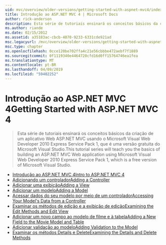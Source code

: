 ```yaml
---
uid: mvc/overview/older-versions/getting-started-with-aspnet-mvc4/index
title: Introdução ao ASP.NET MVC 4 | Microsoft Docs
author: rick-anderson
description: Esta série de tutoriais ensinará os conceitos básicos da criação de um aplicativo Web ASP.NET MVC usando o Microsoft Visual Web Developer 2010 Express Service Pack 1, w...
ms.author: riande
ms.date: 02/15/2012
ms.assetid: a35183ac-cbcb-4070-9233-6331cde921ad
msc.legacyurl: /mvc/overview/older-versions/getting-started-with-aspnet-mvc4
msc.type: chapter
ms.openlocfilehash: 0cce120be702ffa4c21e56cbbbe472aebf7f1889
ms.sourcegitcommit: 0f1119340e4464720cfd16d0ff15764746ea1fea
ms.translationtype: MT
ms.contentlocale: pt-BR
ms.lasthandoff: 04/09/2019
ms.locfileid: "59402252"
---
```

# <a name="getting-started-with-aspnet-mvc-4"></a><span data-ttu-id="2b1ad-103">Introdução ao ASP.NET MVC 4</span><span class="sxs-lookup"><span data-stu-id="2b1ad-103">Getting Started with ASP.NET MVC 4</span></span>

> <span data-ttu-id="2b1ad-104">Esta série de tutoriais ensinará os conceitos básicos da criação de um aplicativo Web ASP.NET MVC usando o Microsoft Visual Web Developer 2010 Express Service Pack 1, que é uma versão gratuita do Microsoft Visual Studio.</span><span class="sxs-lookup"><span data-stu-id="2b1ad-104">This tutorial series will teach you the basics of building an ASP.NET MVC Web application using Microsoft Visual Web Developer 2010 Express Service Pack 1, which is a free version of Microsoft Visual Studio.</span></span>


- [<span data-ttu-id="2b1ad-105">Introdução ao ASP.NET MVC 4</span><span class="sxs-lookup"><span data-stu-id="2b1ad-105">Intro to ASP.NET MVC 4</span></span>](intro-to-aspnet-mvc-4.md)
- [<span data-ttu-id="2b1ad-106">Adicionando um controlador</span><span class="sxs-lookup"><span data-stu-id="2b1ad-106">Adding a Controller</span></span>](adding-a-controller.md)
- [<span data-ttu-id="2b1ad-107">Adicionar uma exibição</span><span class="sxs-lookup"><span data-stu-id="2b1ad-107">Adding a View</span></span>](adding-a-view.md)
- [<span data-ttu-id="2b1ad-108">Adicionar um modelo</span><span class="sxs-lookup"><span data-stu-id="2b1ad-108">Adding a Model</span></span>](adding-a-model.md)
- [<span data-ttu-id="2b1ad-109">Acessar dados do seu modelo por meio de um controlador</span><span class="sxs-lookup"><span data-stu-id="2b1ad-109">Accessing Your Model's Data from a Controller</span></span>](accessing-your-models-data-from-a-controller.md)
- [<span data-ttu-id="2b1ad-110">Examinar os métodos de edição e a exibição de edição</span><span class="sxs-lookup"><span data-stu-id="2b1ad-110">Examining the Edit Methods and Edit View</span></span>](examining-the-edit-methods-and-edit-view.md)
- [<span data-ttu-id="2b1ad-111">Adicionar um novo campo ao modelo de filme e à tabela</span><span class="sxs-lookup"><span data-stu-id="2b1ad-111">Adding a New Field to the Movie Model and Table</span></span>](adding-a-new-field-to-the-movie-model-and-table.md)
- [<span data-ttu-id="2b1ad-112">Adicionar validação ao modelo</span><span class="sxs-lookup"><span data-stu-id="2b1ad-112">Adding Validation to the Model</span></span>](adding-validation-to-the-model.md)
- [<span data-ttu-id="2b1ad-113">Examinar os métodos Details e Delete</span><span class="sxs-lookup"><span data-stu-id="2b1ad-113">Examining the Details and Delete Methods</span></span>](examining-the-details-and-delete-methods.md)
